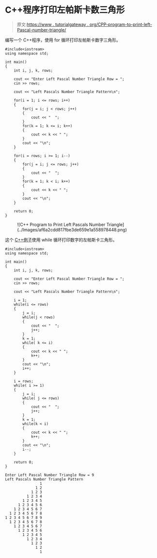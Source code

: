 # C++程序打印左帕斯卡数三角形

> 原文:[https://www . tutorialgateway . org/CPP-program-to-print-left-Pascal-number-triangle/](https://www.tutorialgateway.org/cpp-program-to-print-left-pascals-number-triangle/)

编写一个 C++程序，使用 for 循环打印左帕斯卡数字三角形。

```
#include<iostream>
using namespace std;

int main()
{
	int i, j, k, rows;

    cout << "Enter Left Pascal Number Triangle Row = ";
    cin >> rows;

    cout << "Left Pascals Number Triangle Pattern\n"; 

    for(i = 1; i <= rows; i++)
    {
    	for(j = i; j < rows; j++)
		{
            cout << "  ";
        }
        for(k = 1; k <= i; k++)
        {
            cout << k << " ";
        }
        cout << "\n";
    }	

    for(i = rows; i >= 1; i--)
    {
    	for(j = i; j <= rows; j++)
		{
            cout << "  ";
        }
        for(k = 1; k < i; k++)
        {
            cout << k << " ";
        }
        cout << "\n";
    }

 	return 0;
}
```

<figure class="wp-block-image size-large">![C++ Program to Print Left Pascals Number Triangle](../Images/af6a2cdd817fbe3de659e1a558978448.png)</figure>

这个 [C++例子](https://www.tutorialgateway.org/cpp-programs/)使用 while 循环打印数字的左帕斯卡三角形。

```
#include<iostream>
using namespace std;

int main()
{
	int i, j, k, rows;

    cout << "Enter Left Pascal Number Triangle Row = ";
    cin >> rows;

    cout << "Left Pascals Number Triangle Pattern\n"; 

    i = 1; 
    while(i <= rows)
    {
        j = i;
    	while(j < rows)
		{
            cout << "  ";
            j++;
        }
        k = 1;
        while( k <= i)
        {
            cout << k << " ";
            k++;
        }
        cout << "\n";
        i++;
    }	

    i = rows;
    while( i >= 1)
    {
        j = i;
    	while( j <= rows)
		{
            cout << "  ";
            j++;
        }
        k = 1;
        while(k < i)
        {
            cout << k << " ";
            k++;
        }
        cout << "\n";
        i--;
    }

 	return 0;
}
```

```
Enter Left Pascal Number Triangle Row = 9
Left Pascals Number Triangle Pattern
                1 
              1 2 
            1 2 3 
          1 2 3 4 
        1 2 3 4 5 
      1 2 3 4 5 6 
    1 2 3 4 5 6 7 
  1 2 3 4 5 6 7 8 
1 2 3 4 5 6 7 8 9 
  1 2 3 4 5 6 7 8 
    1 2 3 4 5 6 7 
      1 2 3 4 5 6 
        1 2 3 4 5 
          1 2 3 4 
            1 2 3 
              1 2 
                1
```